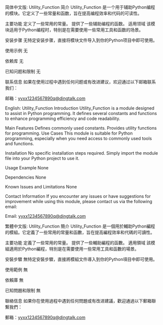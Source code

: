 简体中文版:
Utility_Function
简介
Utility_Function 是一个用于辅助Python编程的模块。它定义了一些常量和函数，旨在提高编程效率和代码的可读性。

主要功能
定义了一些常用的常量。
提供了一些辅助编程的函数。
适用领域
该模块适用于Python编程时，特别是在需要使用一些常用工具和函数的场景。

安装步骤
无特定安装步骤，直接将模块文件导入到你的Python项目中即可使用。

使用示例
无

依赖库
无

已知问题和限制
无

联系信息
如果在使用过程中遇到任何问题或有改进建议，欢迎通过以下邮箱联系我们：

邮箱：yyxx1234567890q@dingtalk.com

English:
Utility_Function
Introduction
Utility_Function is a module designed to assist in Python programming. It defines several constants and functions to enhance programming efficiency and code readability.

Main Features
Defines commonly used constants.
Provides utility functions for programming.
Use Cases
This module is suitable for Python programming, especially when you need access to commonly used tools and functions.

Installation
No specific installation steps required. Simply import the module file into your Python project to use it.

Usage Example
None

Dependencies
None

Known Issues and Limitations
None

Contact Information
If you encounter any issues or have suggestions for improvement while using this module, please contact us via the following email:

Email: yyxx1234567890q@dingtalk.com

繁體中文版:
Utility_Function
簡介
Utility_Function 是一個用於輔助Python編程的模組。它定義了一些常用的常量和函數，旨在提高編程效率和代碼的可讀性。

主要功能
定義了一些常用的常量。
提供了一些輔助編程的函數。
適用領域
該模組適用於Python編程，特別是在需要使用一些常用工具和函數的場景。

安裝步驟
無特定安裝步驟，直接將模組文件導入到你的Python項目中即可使用。

使用範例
無

依賴庫
無

已知問題和限制
無

聯絡信息
如果你在使用過程中遇到任何問題或有改进建議，歡迎通過以下郵箱聯繫我們：

郵箱：yyxx1234567890q@dingtalk.com